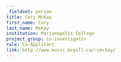 ```yaml
---
_fieldset: person
title: Cory McKay
first_name: Cory
last_name: McKay
institution: Marianopolis College
project_group: co-investigator
role: Co-Applicant
link: http://www.music.mcgill.ca/~cmckay/
---
```

